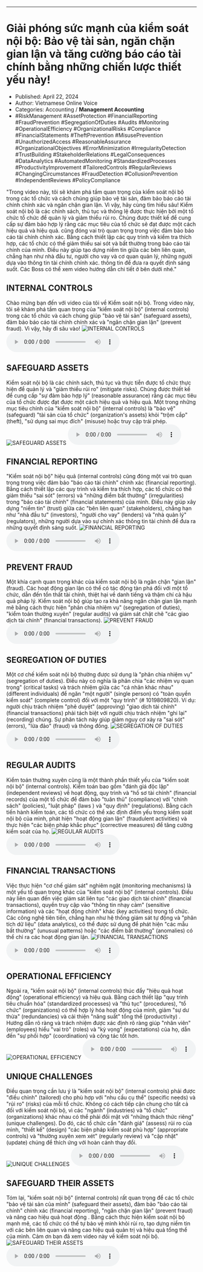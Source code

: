 
---

# Giải phóng sức mạnh của kiểm soát nội bộ: Bảo vệ tài sản, ngăn chặn gian lận và tăng cường báo cáo tài chính bằng những chiến lược thiết yếu này!

- Published: April 22, 2024
- Author: Vietnamese Online Voice
- Categories: Accounting / **Management Accounting**
- #RiskManagement #AssetProtection #FinancialReporting #FraudPrevention #SegregationOfDuties #Audits #Monitoring #OperationalEfficiency #OrganizationalRisks #Compliance #FinancialStatements #TheftPrevention #MisusePrevention #UnauthorizedAccess #ReasonableAssurance #OrganizationalObjectives #ErrorMinimization #IrregularityDetection #TrustBuilding #StakeholderRelations #LegalConsequences #DataAnalytics #AutomatedMonitoring #StandardizedProcesses #ProductivityImprovement #TailoredControls #RegularReviews #ChangingCircumstances #FraudDetection #CollusionPrevention #IndependentReviews #PolicyCompliance

"Trong video này, tôi sẽ khám phá tầm quan trọng của kiểm soát nội bộ trong các tổ chức và cách chúng giúp bảo vệ tài sản, đảm bảo báo cáo tài chính chính xác và ngăn chặn gian lận. Vì vậy, hãy cùng tìm hiểu sâu! Kiểm soát nội bộ là các chính sách, thủ tục và thông lệ được thực hiện bởi một tổ chức tổ chức để quản lý và giảm thiểu rủi ro. Chúng được thiết kế để cung cấp sự đảm bảo hợp lý rằng các mục tiêu của tổ chức sẽ đạt được một cách hiệu quả và hiệu quả. cũng đóng vai trò quan trọng trong việc đảm bảo báo cáo tài chính chính xác. Bằng cách thiết lập các quy trình và kiểm tra thích hợp, các tổ chức có thể giảm thiểu sai sót và bất thường trong báo cáo tài chính của mình. Điều này giúp tạo dựng niềm tin giữa các bên liên quan, chẳng hạn như nhà đầu tư, người cho vay và cơ quan quản lý, những người dựa vào thông tin tài chính chính xác. thông tin để đưa ra quyết định sáng suốt. Các Boss có thể xem video hướng dẫn chi tiết ở bên dưới nhé."


## INTERNAL CONTROLS

Chào mừng bạn đến với video của tôi về Kiểm soát nội bộ. Trong video này, tôi sẽ khám phá tầm quan trọng của "kiểm soát nội bộ" (internal controls) trong các tổ chức và cách chúng giúp "bảo vệ tài sản" (safeguard assets), đảm bảo báo cáo tài chính chính xác và "ngăn chặn gian lận" (prevent fraud). Vì vậy, hãy đi sâu vào!
![INTERNAL CONTROLS](https://http-archiver-apis-production-80.schnworks.com/storage/images/transitions/2024-04-22/transition--16357885419-Montserrat-Bold-283593.jpg)
<audio controls>
    <source src="https://http-archiver-apis-production-80.schnworks.com/storage/audio/file-36445218844.mp3" type="audio/mpeg">
</audio>



## SAFEGUARD ASSETS

Kiểm soát nội bộ là các chính sách, thủ tục và thực tiễn được tổ chức thực hiện để quản lý và "giảm thiểu rủi ro" (mitigate risks). Chúng được thiết kế để cung cấp "sự đảm bảo hợp lý" (reasonable assurance) rằng các mục tiêu của tổ chức được đạt được một cách hiệu quả và hiệu quả. Một trong những mục tiêu chính của "kiểm soát nội bộ" (internal controls) là "bảo vệ" (safeguard) "tài sản của tổ chức" (organization's assets) khỏi "trộm cắp" (theft), "sử dụng sai mục đích" (misuse) hoặc truy cập trái phép.
![SAFEGUARD ASSETS](https://http-archiver-apis-production-80.schnworks.com/storage/images/transitions/2024-04-22/transition-17721702387-Montserrat-SemiBold-512DA8.jpg)
<audio controls>
    <source src="https://http-archiver-apis-production-80.schnworks.com/storage/audio/file-5349234616.mp3" type="audio/mpeg">
</audio>



## FINANCIAL REPORTING

"Kiểm soát nội bộ" hiệu quả (internal controls) cũng đóng một vai trò quan trọng trong việc đảm bảo "báo cáo tài chính" chính xác (financial reporting). Bằng cách thiết lập các quy trình và kiểm tra thích hợp, các tổ chức có thể giảm thiểu "sai sót" (errors) và "những điểm bất thường" (irregularities) trong "báo cáo tài chính" (financial statements) của mình. Điều này giúp xây dựng "niềm tin" (trust) giữa các "bên liên quan" (stakeholders), chẳng hạn như "nhà đầu tư" (investors), "người cho vay" (lenders) và "nhà quản lý" (regulators), những người dựa vào sự chính xác thông tin tài chính để đưa ra những quyết định sáng suốt.
![FINANCIAL REPORTING](https://http-archiver-apis-production-80.schnworks.com/storage/images/transitions/2024-04-22/transition-15129731040-Montserrat-Medium-283593.jpg)
<audio controls>
    <source src="https://http-archiver-apis-production-80.schnworks.com/storage/audio/file-44186405494.mp3" type="audio/mpeg">
</audio>



## PREVENT FRAUD

Một khía cạnh quan trọng khác của kiểm soát nội bộ là ngăn chặn "gian lận" (fraud). Các hoạt động gian lận có thể có tác động tàn phá đối với một tổ chức, dẫn đến tổn thất tài chính, thiệt hại về danh tiếng và thậm chí cả hậu quả pháp lý. Kiểm soát nội bộ giúp tạo ra khả năng ngăn chặn gian lận mạnh mẽ bằng cách thực hiện "phân chia nhiệm vụ" (segregation of duties), "kiểm toán thường xuyên" (regular audits) và giám sát chặt chẽ "các giao dịch tài chính" (financial transactions).
![PREVENT FRAUD](https://http-archiver-apis-production-80.schnworks.com/storage/images/transitions/2024-04-22/transition-12668819697-Montserrat-SemiBold-004895.jpg)
<audio controls>
    <source src="https://http-archiver-apis-production-80.schnworks.com/storage/audio/file-9907042925.mp3" type="audio/mpeg">
</audio>



## SEGREGATION OF DUTIES

Một cơ chế kiểm soát nội bộ thường được sử dụng là "phân chia nhiệm vụ" (segregation of duties). Điều này có nghĩa là phân chia "các nhiệm vụ quan trọng" (critical tasks) và trách nhiệm giữa các "cá nhân khác nhau" (different individuals) để ngăn "một người" (single person) có "toàn quyền kiểm soát" (complete control) đối với một "quy trình" (# 1019809820). Ví dụ: người chịu trách nhiệm "phê duyệt" (approving) "giao dịch tài chính" (financial transactions) ​​phải tách biệt với người chịu trách nhiệm "ghi lại" (recording) chúng. Sự phân tách này giúp giảm nguy cơ xảy ra "sai sót" (errors), "lừa đảo" (fraud) và thông đồng.
![SEGREGATION OF DUTIES](https://http-archiver-apis-production-80.schnworks.com/storage/images/transitions/2024-04-22/transition--29329016121-Montserrat-Thin-004895.jpg)
<audio controls>
    <source src="https://http-archiver-apis-production-80.schnworks.com/storage/audio/file-11613524915.mp3" type="audio/mpeg">
</audio>



## REGULAR AUDITS

Kiểm toán thường xuyên cũng là một thành phần thiết yếu của "kiểm soát nội bộ" (internal controls). Kiểm toán bao gồm "đánh giá độc lập" (independent reviews) về hoạt động, quy trình và "hồ sơ tài chính" (financial records) của một tổ chức để đảm bảo "tuân thủ" (compliance) với "chính sách" (policies), "luật pháp" (laws ) và "quy định" (regulations). Bằng cách tiến hành kiểm toán, các tổ chức có thể xác định điểm yếu trong kiểm soát nội bộ của mình, phát hiện "hoạt động gian lận" (fraudulent activities) và thực hiện "các biện pháp khắc phục" (corrective measures) để tăng cường kiểm soát của họ.
![REGULAR AUDITS](https://http-archiver-apis-production-80.schnworks.com/storage/images/transitions/2024-04-22/transition-3361892709-Montserrat-ExtraBold-673AB7.jpg)
<audio controls>
    <source src="https://http-archiver-apis-production-80.schnworks.com/storage/audio/file-979814049.mp3" type="audio/mpeg">
</audio>



## FINANCIAL TRANSACTIONS

Việc thực hiện "cơ chế giám sát" nghiêm ngặt (monitoring mechanisms) là một yếu tố quan trọng khác của "kiểm soát nội bộ" (internal controls). Điều này liên quan đến việc giám sát liên tục "các giao dịch tài chính" (financial transactions), quyền truy cập vào "thông tin nhạy cảm" (sensitive information) và các "hoạt động chính" khác (key activities) trong tổ chức. Các công nghệ tiên tiến, chẳng hạn như hệ thống giám sát tự động và "phân tích dữ liệu" (data analytics), có thể được sử dụng để phát hiện "các mẫu bất thường" (unusual patterns) hoặc "các điểm bất thường" (anomalies) có thể chỉ ra các hoạt động gian lận.
![FINANCIAL TRANSACTIONS](https://http-archiver-apis-production-80.schnworks.com/storage/images/transitions/2024-04-22/transition-8334782540-Montserrat-Bold-9C27B0.jpg)
<audio controls>
    <source src="https://http-archiver-apis-production-80.schnworks.com/storage/audio/file-13770632888.mp3" type="audio/mpeg">
</audio>



## OPERATIONAL EFFICIENCY

Ngoài ra, "kiểm soát nội bộ" (internal controls) thúc đẩy "hiệu quả hoạt động" (operational efficiency) và hiệu quả. Bằng cách thiết lập "quy trình tiêu chuẩn hóa" (standardized processes) và "thủ tục" (procedures), "tổ chức" (organizations) có thể hợp lý hóa hoạt động của mình, giảm "sự dư thừa" (redundancies) và cải thiện "năng suất" tổng thể (productivity) . Hướng dẫn rõ ràng và trách nhiệm được xác định rõ ràng giúp "nhân viên" (employees) hiểu "vai trò" (roles) và "kỳ vọng" (expectations) của họ, dẫn đến "sự phối hợp" (coordination) và cộng tác tốt hơn.
![OPERATIONAL EFFICIENCY](https://http-archiver-apis-production-80.schnworks.com/storage/images/transitions/2024-04-22/transition--22192394078-Montserrat-Bold-283593.jpg)
<audio controls>
    <source src="https://http-archiver-apis-production-80.schnworks.com/storage/audio/file-21562361291.mp3" type="audio/mpeg">
</audio>



## UNIQUE CHALLENGES

Điều quan trọng cần lưu ý là "kiểm soát nội bộ" (internal controls) phải được "điều chỉnh" (tailored) cho phù hợp với "nhu cầu cụ thể" (specific needs) và "rủi ro" (risks) của mỗi tổ chức. Không có cách tiếp cận chung cho tất cả đối với kiểm soát nội bộ, vì các "ngành" (industries) và "tổ chức" (organizations) khác nhau có thể phải đối mặt với "những thách thức riêng" (unique challenges). Do đó, các tổ chức cần "đánh giá" (assess) rủi ro của mình, "thiết kế" (design) "các biện pháp kiểm soát phù hợp" (appropriate controls) và "thường xuyên xem xét" (regularly review) và "cập nhật" (update) chúng để thích ứng với hoàn cảnh thay đổi.
![UNIQUE CHALLENGES](https://http-archiver-apis-production-80.schnworks.com/storage/images/transitions/2024-04-22/transition-231038692-Montserrat-Medium-9C27B0.jpg)
<audio controls>
    <source src="https://http-archiver-apis-production-80.schnworks.com/storage/audio/file-7672956927.mp3" type="audio/mpeg">
</audio>



## SAFEGUARD THEIR ASSETS

Tóm lại, "kiểm soát nội bộ" (internal controls) rất quan trọng để các tổ chức "bảo vệ tài sản của mình" (safeguard their assets), đảm bảo "báo cáo tài chính" chính xác (financial reporting), "ngăn chặn gian lận" (prevent fraud) và nâng cao hiệu quả hoạt động . Bằng cách thực hiện kiểm soát nội bộ mạnh mẽ, các tổ chức có thể tự bảo vệ mình khỏi rủi ro, tạo dựng niềm tin với các bên liên quan và nâng cao hiệu quả quản trị và hiệu quả tổng thể của mình. Cảm ơn bạn đã xem video này về kiểm soát nội bộ.
![SAFEGUARD THEIR ASSETS](https://http-archiver-apis-production-80.schnworks.com/storage/images/transitions/2024-04-22/transition--32342749-Montserrat-Black-9C27B0.jpg)
<audio controls>
    <source src="https://http-archiver-apis-production-80.schnworks.com/storage/audio/file-54853349845.mp3" type="audio/mpeg">
</audio>

